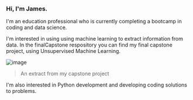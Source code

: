 ### Hi, I'm James.

I'm an education professional who is currently completing a bootcamp in coding and data science.

I'm interested in using using machine learning to extract information from data. In the finalCapstone respository you can find my final capstone project, using Unsupervised Machine Learning.

![image](https://user-images.githubusercontent.com/75762753/219964296-e1a851f3-7a76-449a-8d4f-cdb4e717046b.png)
> An extract from my capstone project

I'm also interested in Python development and developing coding solutions to problems.


<!--
**JR5x/JR5x** is a ✨ _special_ ✨ repository because its `README.md` (this file) appears on your GitHub profile.

Here are some ideas to get you started:

- 🔭 I’m currently working on ...
- 🌱 I’m currently learning ...
- 👯 I’m looking to collaborate on ...
- 🤔 I’m looking for help with ...
- 💬 Ask me about ...
- 📫 How to reach me: ...
- 😄 Pronouns: ...
- ⚡ Fun fact: ...
-->
